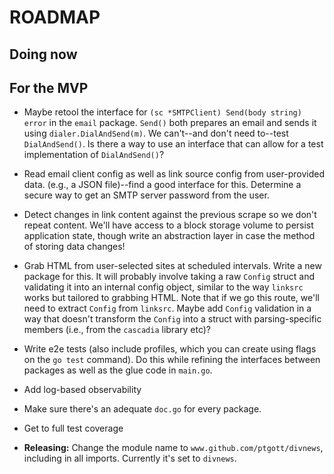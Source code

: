 # ROADMAP

## Doing now

## For the MVP

- Maybe retool the interface for `(sc *SMTPClient) Send(body string) error` in the `email` package. `Send()` both prepares an email and sends it using `dialer.DialAndSend(m)`. We can't--and don't need to--test `DialAndSend()`. Is there a way to use an interface that can allow for a test implementation of `DialAndSend()`?

- Read email client config as well as link source config from user-provided data. (e.g., a JSON file)--find a good interface for this. Determine a secure way to get an SMTP server password from the user.

- Detect changes in link content against the previous scrape so we don't repeat content. We'll have access to a block storage volume to persist application state, though write an abstraction layer in case the method of storing data changes!

- Grab HTML from user-selected sites at scheduled intervals. Write a new package for this. It will probably involve taking a raw `Config` struct and validating it into an internal config object, similar to the way `linksrc` works but tailored to grabbing HTML. Note that if we go this route, we'll need to extract `Config` from `linksrc`. Maybe add `Config` validation in a way that doesn't transform the `Config` into a struct with parsing-specific members (i.e., from the `cascadia` library etc)?

- Write e2e tests (also include profiles, which you can create using flags on the `go test` command). Do this while refining the interfaces between packages as well as the glue code in `main.go`.

- Add log-based observability

- Make sure there's an adequate `doc.go` for every package.

- Get to full test coverage

- **Releasing:** Change the module name to `www.github.com/ptgott/divnews`, including in all imports. Currently it's set to `divnews`.
